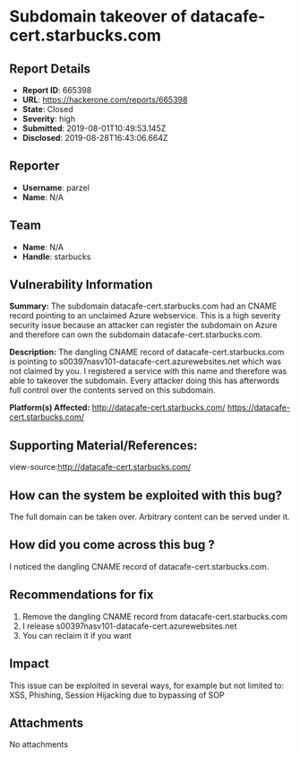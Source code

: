 # Subdomain takeover of datacafe-cert.starbucks.com

## Report Details
- **Report ID**: 665398
- **URL**: https://hackerone.com/reports/665398
- **State**: Closed
- **Severity**: high
- **Submitted**: 2019-08-01T10:49:53.145Z
- **Disclosed**: 2019-08-28T16:43:06.664Z

## Reporter
- **Username**: parzel
- **Name**: N/A

## Team
- **Name**: N/A
- **Handle**: starbucks

## Vulnerability Information
**Summary:**
The subdomain datacafe-cert.starbucks.com had an CNAME record pointing to an unclaimed Azure webservice. This is a high severity security issue because an attacker can register the subdomain on Azure and therefore can own the subdomain datacafe-cert.starbucks.com.

**Description:**
The dangling CNAME record of datacafe-cert.starbucks.com is pointing to s00397nasv101-datacafe-cert.azurewebsites.net which was not claimed by you. I registered a service with this name and therefore was able to takeover the subdomain. Every attacker doing this has afterwords full control over the contents served on this subdomain.

**Platform(s) Affected:** 
http://datacafe-cert.starbucks.com/
https://datacafe-cert.starbucks.com/

## Supporting Material/References:
view-source:http://datacafe-cert.starbucks.com/

## How can the system be exploited with this bug?
The full domain can be taken over. Arbitrary content can be served under it.

## How did you come across this bug ?
I noticed the dangling CNAME record of datacafe-cert.starbucks.com.

## Recommendations for fix
1) Remove the dangling CNAME record from datacafe-cert.starbucks.com
2) I release s00397nasv101-datacafe-cert.azurewebsites.net
3) You can reclaim it if you want

## Impact

This issue can be exploited in several ways, for example but not limited to: XSS, Phishing, Session Hijacking due to bypassing of SOP

## Attachments
No attachments
